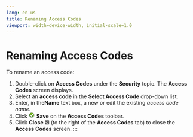 ```yaml
---
lang: en-us
title: Renaming Access Codes
viewport: width=device-width, initial-scale=1.0
---
```


#  Renaming Access Codes

To rename an access code:

1.  Double-click on **Access Codes** under the **Security** topic. The
    **Access Codes** screen displays.
2.  Select an **access code** in the **Select Access Code** drop-down
    list.
3.  Enter, in the**Name** text box, a new or edit the existing *access
    code name*.
4.  Click ![Save     icon](../../../Resources/Images/EM/EMsave.png "Save icon") **Save**
    on the **Access Codes** toolbar.
5.  Click **Close ☒** (to the right of the **Access Codes** tab) to
    close the **Access Codes** screen.
:::

 

